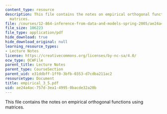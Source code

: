 ```yaml
---
content_type: resource
description: This file contains the notes on empirical orthogonal functions using
  matrices.
file: /courses/12-864-inference-from-data-and-models-spring-2005/ae24a4ac757d3ea149950bacde32a20b_empirical_3_5.pdf
file_size: 106223
file_type: application/pdf
hide_download: true
hide_download_original: null
learning_resource_types:
- Lecture Notes
license: https://creativecommons.org/licenses/by-nc-sa/4.0/
ocw_type: OCWFile
parent_title: Lecture Notes
parent_type: CourseSection
parent_uid: e31ddbff-1ff0-3bfb-0353-d7cdba211ac2
resourcetype: Document
title: empirical_3_5.pdf
uid: ae24a4ac-757d-3ea1-4995-0bacde32a20b
---
```

This file contains the notes on empirical orthogonal functions using matrices.